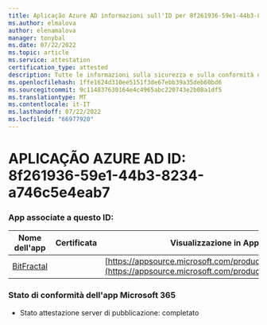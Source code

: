 ```yaml
---
title: Aplicação Azure AD informazioni sull'ID per 8f261936-59e1-44b3-8234-a746c5e4eab7
ms.author: elmalova
author: elenamalova
manager: tonybal
ms.date: 07/22/2022
ms.topic: article
ms.service: attestation
certification_type: attested
description: Tutte le informazioni sulla sicurezza e sulla conformità disponibili per 8f261936-59e1-44b3-8234-a746c5e4eab7.
ms.openlocfilehash: 1ffe1624d310ee5151f3de67ebb39a35deb60bd6
ms.sourcegitcommit: 9c114837630164e4c4965abc220743e2b08a1df5
ms.translationtype: MT
ms.contentlocale: it-IT
ms.lasthandoff: 07/22/2022
ms.locfileid: "66977920"
---
```

# <a name="azure-app-id-8f261936-59e1-44b3-8234-a746c5e4eab7"></a>APLICAÇÃO AZURE AD ID: 8f261936-59e1-44b3-8234-a746c5e4eab7


### <a name="apps-associated-with-this-id"></a>App associate a questo ID:
| **Nome dell'app** | **Certificata** | **Visualizzazione in AppSource** |
|--------------|---------------|-----------------------|
| [BitFractal](../forward/WA200004172.md) |  | [https://appsource.microsoft.com/product/office/WA200004172](https://appsource.microsoft.com/product/office/WA200004172) |

### <a name="microsoft-365-app-compliance-status"></a>Stato di conformità dell'app Microsoft 365
- Stato attestazione server di pubblicazione: completato
